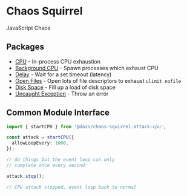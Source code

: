 # Chaos Squirrel

JavaScript Chaos

## Packages

- [CPU](./packages/cpu) - In-process CPU exhaustion
- [Background CPU](./packages/cpu-background) - Spawn processes which exhaust CPU
- [Delay](./packages/delay) - Wait for a set timeout (latency)
- [Open Files](./packages/open-files) - Open lots of file descriptors to exhaust `ulimit nofile`
- [Disk Space](./packages/disk) - Fill up a load of disk space
- [Uncaught Exception](./packages/uncaught-exception) - Throw an error

## Common Module Interface

```ts
import { startCPU } from '@dazn/chaos-squirrel-attack-cpu';

const attack = startCPU({
  allowLoopEvery: 1000,
});

// do things but the event loop can only
// complete once every second

attack.stop();

// CPU attack stopped, event loop back to normal
```
